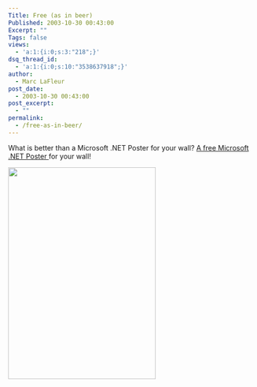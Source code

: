 ```yaml
---
Title: Free (as in beer)
Published: 2003-10-30 00:43:00
Excerpt: ""
Tags: false
views:
  - 'a:1:{i:0;s:3:"218";}'
dsq_thread_id:
  - 'a:1:{i:0;s:10:"3538637918";}'
author:
  - Marc LaFleur
post_date:
  - 2003-10-30 00:43:00
post_excerpt:
  - ""
permalink:
  - /free-as-in-beer/
---
```

<p>What is better than a Microsoft .NET Poster for your wall? <a href="http://www.gr.com/new/dotnetposterreg.asp">A free Microsoft .NET Poster </a>for your wall!</p>
<p><img height=430 src="http://www.gr.com/images/netposter.gif" width=300 border=0/></p>